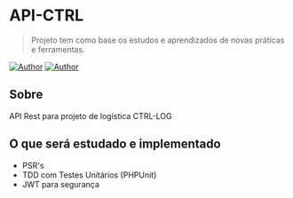 # API-CTRL

> Projeto tem como base os estudos e aprendizados de novas práticas e ferramentas.

[![Author](https://img.shields.io/badge/author-Erick-008080?style=flat-square)](https://github.com/Erivks)
[![Author](https://img.shields.io/badge/author-Matheus-008080?style=flat-square)](https://github.com/MatheuSiqueira)

## Sobre

API Rest para projeto de logística CTRL-LOG

## O que será estudado e implementado

+ PSR's
+ TDD com Testes Unitários (PHPUnit)
+ JWT para segurança
